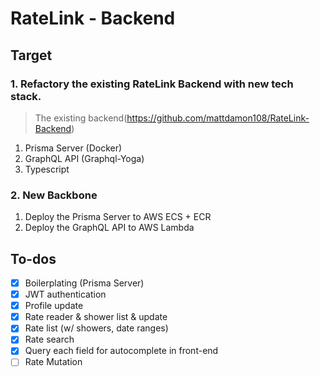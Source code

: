# RateLink - Backend

## Target

### 1. Refactory the existing RateLink Backend with new tech stack.

> The existing backend(https://github.com/mattdamon108/RateLink-Backend)

1. Prisma Server (Docker)
2. GraphQL API (Graphql-Yoga)
3. Typescript

### 2. New Backbone

1. Deploy the Prisma Server to AWS ECS + ECR
2. Deploy the GraphQL API to AWS Lambda

## To-dos

- [x] Boilerplating (Prisma Server)
- [x] JWT authentication
- [x] Profile update
- [x] Rate reader & shower list & update
- [x] Rate list (w/ showers, date ranges)
- [x] Rate search
- [x] Query each field for autocomplete in front-end
- [ ] Rate Mutation
